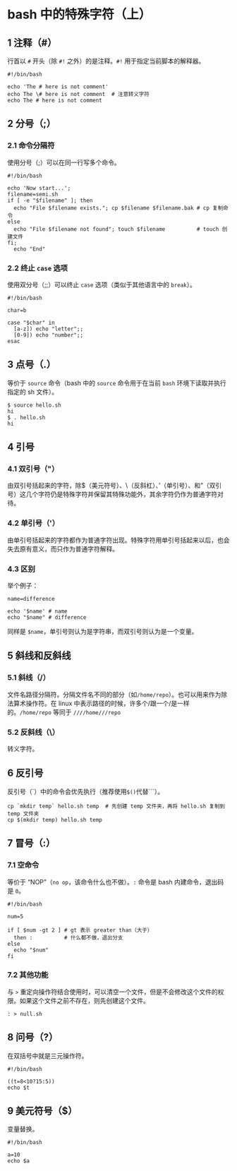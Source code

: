 # bash 中的特殊字符（上）

## 1 注释（#）

行首以 `#` 开头（除 `#!` 之外）的是注释。`#!` 用于指定当前脚本的解释器。

```shell
#!/bin/bash

echo 'The # here is not comment'
echo The \# here is not comment  # 注意转义字符
echo The # here is not comment
```

## 2 分号（;）

### 2.1 命令分隔符

使用分号（;）可以在同一行写多个命令。

```shell
#!/bin/bash

echo 'Now start...';
filename=semi.sh
if [ -e "$filename" ]; then
  echo "File $filename exists."; cp $filename $filename.bak # cp 复制命令
else
  echo "File $filename not found"; touch $filename          # touch 创建文件
fi;
  echo "End"
```

### 2.2 终止 `case` 选项

使用双分号（;;）可以终止 `case` 选项（类似于其他语言中的 `break`）。

```shell
#!/bin/bash

char=b

case "$char" in
  [a-z]) echo "letter";;
  [0-9]) echo "number";;
esac
```

## 3 点号（.）

等价于 `source` 命令（bash 中的 `source` 命令用于在当前 `bash` 环境下读取并执行 指定的 sh 文件）。

```shell
$ source hello.sh
hi
$ . hello.sh
hi
```

## 4 引号

### 4.1 双引号（"）

由双引号括起来的字符，除$（美元符号）、\（反斜杠）、’（单引号）、和”（双引号）这几个字符仍是特殊字符并保留其特殊功能外，其余字符仍作为普通字符对待。

### 4.2 单引号（'）

由单引号括起来的字符都作为普通字符出现。特殊字符用单引号括起来以后，也会失去原有意义，而只作为普通字符解释。

### 4.3 区别

举个例子：

```shell
name=difference

echo '$name' # name
echo "$name" # difference
```

同样是 `$name`，单引号则认为是字符串，而双引号则认为是一个变量。

## 5 斜线和反斜线

### 5.1 斜线（/）

文件名路径分隔符。分隔文件名不同的部分（如`/home/repo`）。也可以用来作为除法算术操作符。在 linux 中表示路径的时候，许多个/跟一个/是一样的。`/home/repo` 等同于 `////home///repo`

### 5.2 反斜线（\）

转义字符。

## 6 反引号

反引号（\`）中的命令会优先执行（推荐使用`$()`代替`\``）。

```shell
cp `mkdir temp` hello.sh temp  # 先创建 temp 文件夹，再将 hello.sh 复制到 temp 文件夹
cp $(mkdir temp) hello.sh temp
```

## 7 冒号（:）

### 7.1 空命令

等价于 “NOP”（`no op`，该命令什么也不做）。`:` 命令是 bash 内建命令，退出码是 `0`。

```shell
#!/bin/bash

num=5

if [ $num -gt 2 ] # gt 表示 greater than（大于）
  then :          # 什么都不做，退出分支
else
  echo "$num"
fi
```

### 7.2 其他功能

与 `>` 重定向操作符结合使用时，可以清空一个文件，但是不会修改这个文件的权限。如果这个文件之前不存在，则先创建这个文件。

```shell
: > null.sh
```

## 8 问号（?）

在双括号中就是三元操作符。

```shell
#!/bin/bash

((t=8<10?15:5))
echo $t
```

## 9 美元符号（$）

变量替换。

```shell
#!/bin/bash

a=10
echo $a
```

